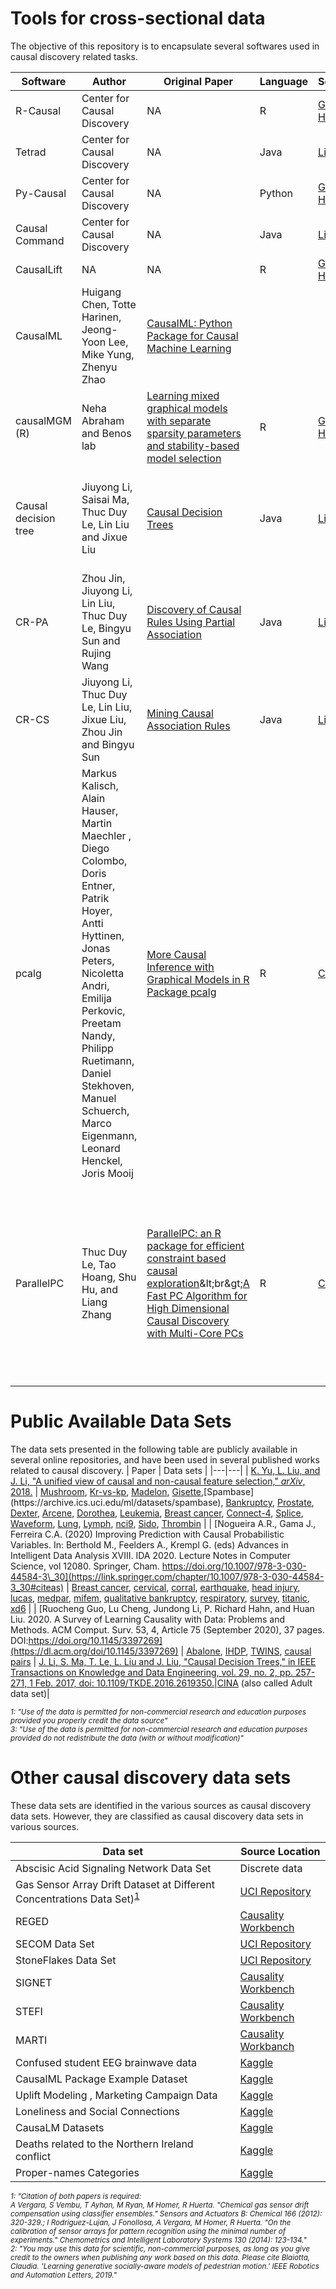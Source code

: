 
# Tools for cross-sectional data
The objective of this repository is to encapsulate several softwares used in causal discovery related tasks.

| Software | Author | Original Paper | Language | Source | Keywords |
| --- | --- | --- | --- | --- | --- |
| R-Causal | Center for Causal Discovery | NA | R | [Git Hub](https://github.com/bd2kccd/r-causal) | Graphical Models |
| Tetrad | Center for Causal Discovery | NA | Java | [Link](https://cloud.ccd.pitt.edu/nexus/content/repositories/releases/edu/cmu/tetrad-gui/) | Graphical Models |
| Py-Causal | Center for Causal Discovery | NA | Python | [Git Hub](https://github.com/bd2kccd/py-causal) | Graphical Models |
| Causal Command | Center for Causal Discovery | NA | Java | [Link](https://cloud.ccd.pitt.edu/nexus/content/repositories/releases/edu/pitt/dbmi/causal-cmd/0.2.1/causal-cmd-0.2.1-jar-with-dependencies.jar) | Graphical Models |
| CausalLift | NA | NA | R | [Git Hub](https://github.com/Minyus/causallift) | Uplift Modeling |
| CausalML | Huigang Chen, Totte Harinen, Jeong-Yoon Lee, Mike Yung, Zhenyu Zhao | [CausalML: Python Package for Causal Machine Learning](https://arxiv.org/abs/2002.11631) | 
| causalMGM (R) | Neha Abraham and Benos lab | [Learning mixed graphical models with separate sparsity parameters and stability-based model selection](https://bmcbioinformatics.biomedcentral.com/articles/10.1186/s12859-016-1039-0) | R | [Git Hub](https://github.com/benoslab/causalMGM#references) | NA |
| Causal decision tree| Jiuyong Li, Saisai Ma, Thuc Duy Le, Lin Liu and Jixue Liu | [Causal Decision Trees](https://ieeexplore.ieee.org/document/7600471/authors#authors) | Java | [Link](http://nugget.unisa.edu.au/jiuyong/weka-CDT-TKDEversion.7z) | Decision tree, Causal relationship, Potential out-come model, Partial association |
| CR-PA | Zhou Jin, Jiuyong Li, Lin Liu, Thuc Duy Le, Bingyu Sun and Rujing Wang | [Discovery of Causal Rules Using Partial Association](https://ieeexplore.ieee.org/document/6413892) | Java | [Link](http://nugget.unisa.edu.au/Causalbook/) | data mining; causality; partial association; causal rule |
| CR-CS | Jiuyong Li, Thuc Duy Le, Lin Liu, Jixue Liu, Zhou Jin and Bingyu Sun | [Mining Causal Association Rules](https://ieeexplore.ieee.org/document/6753910) | Java | [Link](http://nugget.unisa.edu.au/Causalbook/) | causal discovery; association rules; cohort study; odds ratio |
| pcalg| Markus Kalisch, Alain Hauser, Martin Maechler , Diego Colombo, Doris Entner, Patrik Hoyer, Antti Hyttinen, Jonas Peters, Nicoletta Andri, Emilija Perkovic, Preetam Nandy, Philipp Ruetimann, Daniel Stekhoven, Manuel Schuerch, Marco Eigenmann, Leonard Henckel, Joris Mooij | [More Causal Inference with Graphical Models in R Package pcalg](https://cran.r-project.org/web/packages/pcalg/vignettes/pcalgDoc.pdf) | R | [CRAN](https://cran.r-project.org/web/packages/pcalg/index.html) | IDA, PC, RFCI, FCI, GES, GIES, do-calculus, causality, graphical model,R |
| ParallelPC | Thuc Duy Le, Tao Hoang, Shu Hu, and Liang Zhang | [ParallelPC: an R package for efficient constraint based causal exploration](https://arxiv.org/abs/1510.03042)\&lt;br\&gt;[A Fast PC Algorithm for High Dimensional Causal Discovery with Multi-Core PCs](https://ieeexplore.ieee.org/document/7513439) | R | [CRAN](https://cran.r-project.org/web/packages/ParallelPC/index.html) | Causality discovery, Bayesian networks, Parallel computing, Constraint-based methodsm PC algorithm, Parallel computing, High dimensional dat |




# Public Available Data Sets

The data sets presented in the following table are publicly available in several online repositories, and have been used in several published works related to causal discovery.
| Paper | Data sets |
|---|---|
| [K. Yu, L. Liu, and J. Li, &quot;A unified view of causal and non-causal feature selection,&quot; _arXiv_, 2018.](https://arxiv.org/abs/1802.05844) | [Mushroom](https://archive.ics.uci.edu/ml/datasets/mushroom), [Kr-vs-kp](https://archive.ics.uci.edu/ml/datasets/Chess+(King-Rook+vs.+King-Pawn)), [Madelon](https://jundongl.github.io/scikit-feature/datasets.html), [Gisette](https://jundongl.github.io/scikit-feature/datasets.html.),[Spambase](https://archive.ics.uci.edu/ml/datasets/spambase), [Bankruptcy](https://archive.ics.uci.edu/ml/datasets/qualitative_bankruptcy), [Prostate](https://jundongl.github.io/scikit-feature/datasets.html), [Dexter](https://archive.ics.uci.edu/ml/datasets/Dexter), [Arcene](https://jundongl.github.io/scikit-feature/datasets.html), [Dorothea](https://archive.ics.uci.edu/ml/datasets/Dorothea), [Leukemia](https://jundongl.github.io/scikit-feature/datasets.html), [Breast cancer](https://archive.ics.uci.edu/ml/datasets/breast+cancer), [Connect-4](http://archive.ics.uci.edu/ml/datasets/connect-4), [Splice](https://archive.ics.uci.edu/ml/datasets/Molecular+Biology+(Splice-junction+Gene+Sequences)), [Waveform](https://archive.ics.uci.edu/ml/datasets/Waveform+Database+Generator+%28Version+1%29), [Lung](https://jundongl.github.io/scikit-feature/datasets.htmlg), [Lymph](https://jundongl.github.io/scikit-feature/datasets.html), [nci9](https://jundongl.github.io/scikit-feature/datasets.html), [Sido](http://www.causality.inf.ethz.ch/data/SIDO.html), [Thrombin](http://pages.cs.wisc.edu/~dpage/kddcup2001/) |
| [Nogueira A.R., Gama J., Ferreira C.A. (2020) Improving Prediction with Causal Probabilistic Variables. In: Berthold M., Feelders A., Krempl G. (eds) Advances in Intelligent Data Analysis XVIII. IDA 2020. Lecture Notes in Computer Science, vol 12080. Springer, Cham. https://doi.org/10.1007/978-3-030-44584-3\_30](https://link.springer.com/chapter/10.1007/978-3-030-44584-3_30#citeas) | [Breast cancer](https://archive.ics.uci.edu/ml/datasets/breast+cancer), [cervical](https://github.com/AnaRitaNogueira/Causality-Repository/tree/master/cervical), [corral](https://www.openml.org/d/40669), [earthquake](https://github.com/AnaRitaNogueira/Causality-Repository/tree/master/earthquake), [head injury](https://vincentarelbundock.github.io/Rdatasets/datasets.html), [lucas](http://www.causality.inf.ethz.ch/data/LUCAS.html), [medpar](https://vincentarelbundock.github.io/Rdatasets/articles/data.html), [mifem](https://vincentarelbundock.github.io/Rdatasets/articles/data.html), [qualitative bankruptcy](https://archive.ics.uci.edu/ml/datasets/Qualitative_Bankruptcy), [respiratory](http://vincentarelbundock.github.io/Rdatasets/articles/datcentre%20the%20study%20center,%20a%20factor%20with%20levels%201%20and%202.a.html), [survey](https://github.com/AnaRitaNogueira/Causality-Repository/tree/master/survey), [titanic](https://vincentarelbundock.github.io/Rdatasets/datasets.html), [xd6](https://vincentarelbundock.github.io/Rdatasets/datasets.html) |
| [Ruocheng Guo, Lu Cheng, Jundong Li, P. Richard Hahn, and Huan Liu. 2020. A Survey of Learning Causality with Data: Problems and Methods. ACM Comput. Surv. 53, 4, Article 75 (September 2020), 37 pages. DOI:https://doi.org/10.1145/3397269](https://dl.acm.org/doi/10.1145/3397269) | [Abalone](http://archive.ics.uci.edu/ml/datasets/Abalone), [IHDP](hhttps://github.com/AMLab-Amsterdam/CEVAE/tree/master/datasets/IHDP), [TWINS](https://github.com/AMLab-Amsterdam/CEVAE/tree/master/datasets/TWINS), [causal pairs](https://webdav.tuebingen.mpg.de/cause-effect/) |
[J. Li, S. Ma, T. Le, L. Liu and J. Liu, "Causal Decision Trees," in IEEE Transactions on Knowledge and Data Engineering, vol. 29, no. 2, pp. 257-271, 1 Feb. 2017, doi: 10.1109/TKDE.2016.2619350.](https://ieeexplore.ieee.org/document/7600471)|[CINA](http://www.causality.inf.ethz.ch/data/CINA.html) (also called Adult data set)|

*<sub>
<a name="myfootnote1.1">1</a>: "Use of the data is permitted for non-commercial research and education purposes provided you properly credit the data source"<br>
 <a name="myfootnote1.2">3</a>: "Use of the data is permitted for non-commercial research and education purposes provided do not redistribute the data (with or without modification)"
  <suv/>*

  
  # Other causal discovery data sets
  These data sets are identified in the various sources as causal discovery data sets. However, they are classified as causal discovery data sets in various sources.

 Data set |Source Location|
|---|---|
|Abscisic Acid Signaling Network Data Set|Discrete data|[UCI Repository](https://archive.ics.uci.edu/ml/datasets/Abscisic+Acid+Signaling+Network)|
|Gas Sensor Array Drift Dataset at Different Concentrations Data Set)<sup>[1](#myfootnote3.1)</sup>|[UCI Repository](https://archive.ics.uci.edu/ml/datasets/Gas+Sensor+Array+Drift+Dataset+at+Different+Concentrations)|
|REGED|[Causality Workbench](http://www.causality.inf.ethz.ch/data/REGED.html)|
|SECOM Data Set|[UCI Repository](https://archive.ics.uci.edu/ml/datasets/SECOM)|
|StoneFlakes Data Set|[UCI Repository](https://archive.ics.uci.edu/ml/datasets/StoneFlakes)|
|SIGNET|[Causality Workbench](www.causality.inf.ethz.ch/)|
|STEFI| [Causality Workbench](www.causality.inf.ethz.ch/)|
|MARTI|[Causality Workbanch](http://www.causality.inf.ethz.ch/data/MARTI.html)|
|Confused student EEG brainwave data | [Kaggle](https://www.kaggle.com/wanghaohan/confused-eeg?select=demographic_info.csv) |
|CausalML Package Example Dataset | [Kaggle](https://www.kaggle.com/vikasmalhotra08/causalml-package-example-dataset?select=ihdp_npci_4.csv) |
|Uplift Modeling , Marketing Campaign Data |  [Kaggle](https://www.kaggle.com/arashnic/uplift-modeling)|
|Loneliness and Social Connections |  [Kaggle](https://www.kaggle.com/arashnic/loneliness-and-social-connections?select=percent-of-men-and-women-using-social-media-platforms-in-the-us.csv) |
| CausaLM Datasets | [Kaggle](https://www.kaggle.com/amirfeder/causalm?select=topics_dev.csv) |
|Deaths related to the Northern Ireland conflict | [Kaggle](https://www.kaggle.com/cclayford/deaths-related-to-the-northern-ireland-conflict) |
|Proper-names Categories | [Kaggle](https://www.kaggle.com/vered1986/propernames-categories?select=dataset_full.csv)|


*<sub>
<a name="myfootnote3.1">1</a>: "Citation of both papers is required:<br>
A Vergara, S Vembu, T Ayhan, M Ryan, M Homer, R Huerta. "Chemical gas sensor drift compensation using classifier ensembles." Sensors and Actuators B: Chemical 166 (2012): 320-329.;
I Rodriguez-Lujan, J Fonollosa, A Vergara, M Homer, R Huerta. "On the calibration of sensor arrays for pattern recognition using the minimal number of experiments." Chemometrics and Intelligent Laboratory Systems 130 (2014): 123-134."<br>
<a name="myfootnote3.2">2</a>: "You may use this data for scientific, non-commercial purposes, as long as you give credit to the owners when publishing any work based on this data. Please cite Blaiotta, Claudia. 'Learning generative socially-aware models of pedestrian motion.' IEEE Robotics and Automation Letters, 2019."
<sub/>*

